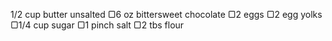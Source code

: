 1/2 cup butter unsalted
▢6 oz bittersweet chocolate
▢2 eggs
▢2 egg yolks
▢1/4 cup sugar
▢1 pinch salt
▢2 tbs flour
